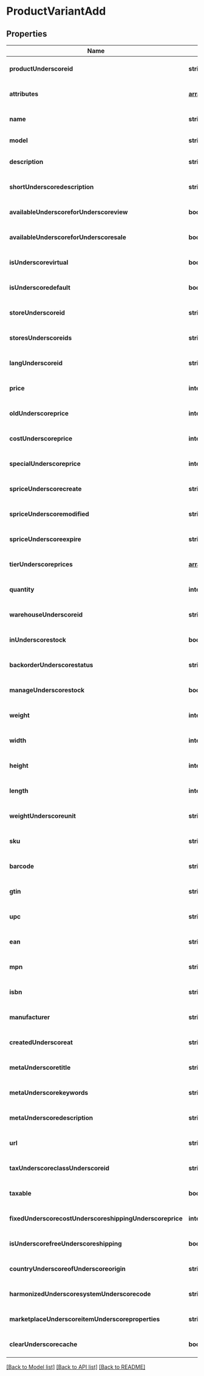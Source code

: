 # ProductVariantAdd

## Properties
Name | Type | Description | Notes
------------ | ------------- | ------------- | -------------
**productUnderscoreid** | **string** |  | [optional] [default to null]
**attributes** | [**array[ProductVariantAddAttributesInner]**](ProductVariantAddAttributesInner.md) |  | [optional] [default to null]
**name** | **string** |  | [optional] [default to null]
**model** | **string** |  | [default to null]
**description** | **string** |  | [optional] [default to null]
**shortUnderscoredescription** | **string** |  | [optional] [default to null]
**availableUnderscoreforUnderscoreview** | **boolean** |  | [optional] [default to true]
**availableUnderscoreforUnderscoresale** | **boolean** |  | [optional] [default to true]
**isUnderscorevirtual** | **boolean** |  | [optional] [default to false]
**isUnderscoredefault** | **boolean** |  | [optional] [default to null]
**storeUnderscoreid** | **string** |  | [optional] [default to null]
**storesUnderscoreids** | **string** |  | [optional] [default to null]
**langUnderscoreid** | **string** |  | [optional] [default to null]
**price** | **integer** |  | [optional] [default to null]
**oldUnderscoreprice** | **integer** |  | [optional] [default to null]
**costUnderscoreprice** | **integer** |  | [optional] [default to null]
**specialUnderscoreprice** | **integer** |  | [optional] [default to null]
**spriceUnderscorecreate** | **string** |  | [optional] [default to null]
**spriceUnderscoremodified** | **string** |  | [optional] [default to null]
**spriceUnderscoreexpire** | **string** |  | [optional] [default to null]
**tierUnderscoreprices** | [**array[ProductAddTierPricesInner]**](ProductAddTierPricesInner.md) |  | [optional] [default to null]
**quantity** | **integer** |  | [optional] [default to 0]
**warehouseUnderscoreid** | **string** |  | [optional] [default to null]
**inUnderscorestock** | **boolean** |  | [optional] [default to null]
**backorderUnderscorestatus** | **string** |  | [optional] [default to null]
**manageUnderscorestock** | **boolean** |  | [optional] [default to null]
**weight** | **integer** |  | [optional] [default to 0]
**width** | **integer** |  | [optional] [default to null]
**height** | **integer** |  | [optional] [default to null]
**length** | **integer** |  | [optional] [default to null]
**weightUnderscoreunit** | **string** |  | [optional] [default to null]
**sku** | **string** |  | [optional] [default to null]
**barcode** | **string** |  | [optional] [default to null]
**gtin** | **string** |  | [optional] [default to null]
**upc** | **string** |  | [optional] [default to null]
**ean** | **string** |  | [optional] [default to null]
**mpn** | **string** |  | [optional] [default to null]
**isbn** | **string** |  | [optional] [default to null]
**manufacturer** | **string** |  | [optional] [default to null]
**createdUnderscoreat** | **string** |  | [optional] [default to null]
**metaUnderscoretitle** | **string** |  | [optional] [default to null]
**metaUnderscorekeywords** | **string** |  | [optional] [default to null]
**metaUnderscoredescription** | **string** |  | [optional] [default to null]
**url** | **string** |  | [optional] [default to null]
**taxUnderscoreclassUnderscoreid** | **string** |  | [optional] [default to null]
**taxable** | **boolean** |  | [optional] [default to true]
**fixedUnderscorecostUnderscoreshippingUnderscoreprice** | **integer** |  | [optional] [default to null]
**isUnderscorefreeUnderscoreshipping** | **boolean** |  | [optional] [default to null]
**countryUnderscoreofUnderscoreorigin** | **string** |  | [optional] [default to null]
**harmonizedUnderscoresystemUnderscorecode** | **string** |  | [optional] [default to null]
**marketplaceUnderscoreitemUnderscoreproperties** | **string** |  | [optional] [default to null]
**clearUnderscorecache** | **boolean** |  | [optional] [default to true]

[[Back to Model list]](../README.md#documentation-for-models) [[Back to API list]](../README.md#documentation-for-api-endpoints) [[Back to README]](../README.md)


